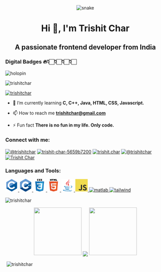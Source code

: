 <p align="center">
  <img src="https://github.com/trishitchar/trishitchar/blob/output/github-contribution-grid-snake.svg" alt="snake"></center>
</p>


<h1 align="center">Hi 👋, I'm Trishit Char</h1>
<h2 align="center">A passionate frontend developer from India</h2>

<!-- <img align="center" alt="coding" width="400" src="https://user-images.githubusercontent.com/55389276/140866485-8fb1c876-9a8f-4d6a-98dc-08c4981eaf70.gif"> -->

<h3 align="start">Digital Badges 🔥👇🏻👇🏻👇🏻👇🏻</h3>

<img align="center" alt="holopin" src="https://holopin.io/api/user/board?user=trishitchar">


<p align="left"> <img src="https://komarev.com/ghpvc/?username=trishitchar&label=Profile%20views&color=0e75b6&style=flat" alt="trishitchar" /> </p>

<p align="left"> <a href="https://github.com/ryo-ma/github-profile-trophy"><img src="https://github-profile-trophy.vercel.app/?username=trishitchar" alt="trishitchar" /></a> </p>

- 🌱 I’m currently learning **C, C++, Java, HTML, CSS, Javascript.**

- 📫 How to reach me **trishitchar@gmail.com**

- ⚡ Fun fact **There is no fun in my life. Only code.**

<h3 align="left">Connect with me:</h3>
<p align="left">
<a href="https://twitter.com/trishitchar" target="blank"><img align="center" src="https://raw.githubusercontent.com/rahuldkjain/github-profile-readme-generator/master/src/images/icons/Social/twitter.svg" alt="@trishitchar" height="30" width="40" /></a>
<a href="https://linkedin.com/in/trishit-char-5659b7200" target="blank"><img align="center" src="https://raw.githubusercontent.com/rahuldkjain/github-profile-readme-generator/master/src/images/icons/Social/linked-in-alt.svg" alt="trishit-char-5659b7200" height="30" width="40" /></a>
<a href="https://instagram.com/trishit.char" target="blank"><img align="center" src="https://raw.githubusercontent.com/rahuldkjain/github-profile-readme-generator/master/src/images/icons/Social/instagram.svg" alt="trishit.char" height="30" width="40" /></a>
<a href="https://discord.com/users/802868454016417862" target="blank"><img align="center" src="https://raw.githubusercontent.com/rahuldkjain/github-profile-readme-generator/master/src/images/icons/Social/discord.svg" alt="@trishitchar" height="30" width="40" /></a>
<a href="https://m.facebook.com/100079034225717/" target="blank"><img align="center" src="https://raw.githubusercontent.com/rahuldkjain/github-profile-readme-generator/master/src/images/icons/Social/facebook.svg" alt="Trishit Char" height="30" width="40" /></a>
</p>

<h3 align="left">Languages and Tools:</h3>
<p align="left"> <a href="https://www.cprogramming.com/" target="_blank" rel="noreferrer"> <img src="https://raw.githubusercontent.com/devicons/devicon/master/icons/c/c-original.svg" alt="c" width="40" height="40"/> </a> <a href="https://www.w3schools.com/cpp/" target="_blank" rel="noreferrer"> <img src="https://raw.githubusercontent.com/devicons/devicon/master/icons/cplusplus/cplusplus-original.svg" alt="cplusplus" width="40" height="40"/> </a> <a href="https://www.w3schools.com/css/" target="_blank" rel="noreferrer"> <img src="https://raw.githubusercontent.com/devicons/devicon/master/icons/css3/css3-original-wordmark.svg" alt="css3" width="40" height="40"/> </a> <a href="https://www.w3.org/html/" target="_blank" rel="noreferrer"> <img src="https://raw.githubusercontent.com/devicons/devicon/master/icons/html5/html5-original-wordmark.svg" alt="html5" width="40" height="40"/> </a> <a href="https://www.java.com" target="_blank" rel="noreferrer"> <img src="https://raw.githubusercontent.com/devicons/devicon/master/icons/java/java-original.svg" alt="java" width="40" height="40"/> </a> <a href="https://developer.mozilla.org/en-US/docs/Web/JavaScript" target="_blank" rel="noreferrer"> <img src="https://raw.githubusercontent.com/devicons/devicon/master/icons/javascript/javascript-original.svg" alt="javascript" width="40" height="40"/> </a> <a href="https://www.mathworks.com/" target="_blank" rel="noreferrer"> <img src="https://upload.wikimedia.org/wikipedia/commons/2/21/Matlab_Logo.png" alt="matlab" width="40" height="40"/> </a> <a href="https://tailwindcss.com/" target="_blank" rel="noreferrer"> <img src="https://www.vectorlogo.zone/logos/tailwindcss/tailwindcss-icon.svg" alt="tailwind" width="40" height="40"/> </a> </p>

<p><img align="center" src="https://github-readme-stats.vercel.app/api/top-langs?username=trishitchar&show_icons=true&locale=en&layout=compact" alt="trishitchar" /></p>
<p align="center">
  <a>
    <img height="150" width="150" src="https://github.com/kishanrajput23/kishanrajput23/blob/main/images/left.png">
    <img align="center" src="https://github-readme-streak-stats.herokuapp.com/?user=trishitchar&theme=dark&hide_border=true"/>
    <img height="150" width="150" src="https://github.com/kishanrajput23/kishanrajput23/blob/main/images/right.png">
  </a>
</p>


<p>&nbsp;<img align="center" src="https://github-readme-stats.vercel.app/api?username=trishitchar&show_icons=true&locale=en" alt="trishitchar" /></p>

